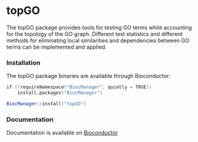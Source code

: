 # topGO

The topGO package provides tools for testing GO terms while accounting for the topology of the GO graph. Different test statistics and different methods for eliminating local similarities and dependencies between GO terms can be implemented and applied.

### Installation

The topGO package binaries are available through Bioconductor:

```S
if (!requireNamespace("BiocManager", quietly = TRUE))
    install.packages("BiocManager")

BiocManager::install("topGO")
```

### Documentation

Documentation is available on [Bioconductor](https://bioconductor.org/packages/topGO/)

